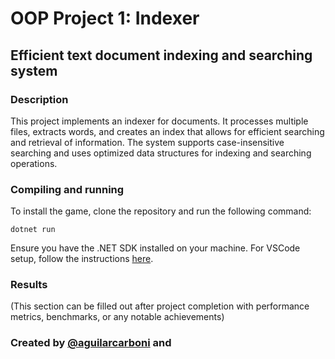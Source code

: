 # OOP Project 1: Indexer

## Efficient text document indexing and searching system

### Description
This project implements an indexer for documents. It processes multiple files, extracts words, and creates an index that allows for efficient searching and retrieval of information. The system supports case-insensitive searching and uses optimized data structures for indexing and searching operations.

### Compiling and running

To install the game, clone the repository and run the following command:

```
dotnet run
```

Ensure you have the .NET SDK installed on your machine. For VSCode setup, follow the instructions [here](https://code.visualstudio.com/docs/languages/dotnet#_setting-up-vs-code-for-net-development).

### Results
(This section can be filled out after project completion with performance metrics, benchmarks, or any notable achievements)

### Created by [@aguilarcarboni](https://github.com/aguilarcarboni/) and 
